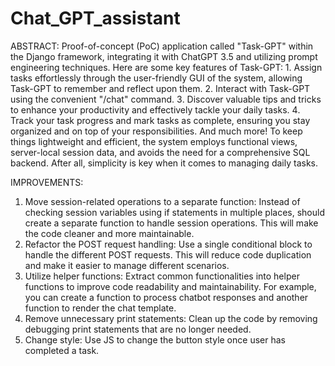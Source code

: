 # Chat_GPT_assistant

ABSTRACT:
Proof-of-concept (PoC) application called "Task-GPT" within the Django framework, integrating it with ChatGPT 3.5 and utilizing prompt engineering techniques. 
Here are some key features of Task-GPT:
1️. Assign tasks effortlessly through the user-friendly GUI of the system, allowing Task-GPT to remember and reflect upon them.
2. Interact with Task-GPT using the convenient "/chat" command.
3️. Discover valuable tips and tricks to enhance your productivity and effectively tackle your daily tasks.
4️. Track your task progress and mark tasks as complete, ensuring you stay organized and on top of your responsibilities.
And much more! 
To keep things lightweight and efficient, the system employs functional views, server-local session data, and avoids the need for a comprehensive SQL backend. After all, simplicity is key when it comes to managing daily tasks. 

IMPROVEMENTS:
1. Move session-related operations to a separate function: Instead of checking session variables using if statements in multiple places, should create a separate function to handle session operations. This will make the code cleaner and more maintainable.
2. Refactor the POST request handling: Use a single conditional block to handle the different POST requests. This will reduce code duplication and make it easier to manage different scenarios.
3. Utilize helper functions: Extract common functionalities into helper functions to improve code readability and maintainability. For example, you can create a function to process chatbot responses and another function to render the chat template.
4. Remove unnecessary print statements: Clean up the code by removing debugging print statements that are no longer needed.
5. Change style: Use JS to change the button style once user has completed a task.
